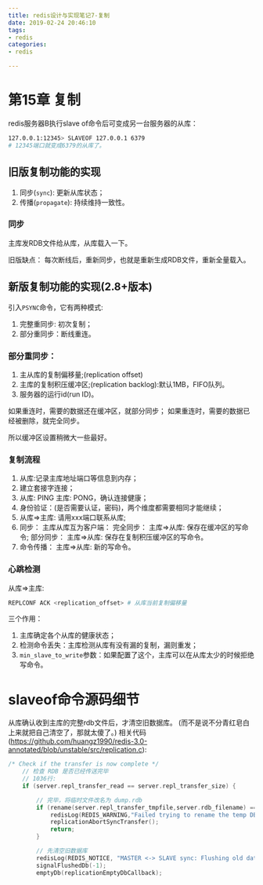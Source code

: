 ```yaml
---
title: redis设计与实现笔记7-复制
date: 2019-02-24 20:46:10
tags:
- redis
categories:
- redis

---
```


# 第15章 复制
redis服务器B执行slave of命令后可变成另一台服务器的从库：
```sh
127.0.0.1:12345> SLAVEOF 127.0.0.1 6379
# 12345端口就变成6379的从库了。
```

## 旧版复制功能的实现
1. 同步(`sync`): 更新从库状态；
2. 传播(`propagate`): 持续维持一致性。

### 同步
主库发RDB文件给从库，从库载入一下。

旧版缺点：
每次断线后，重新同步，也就是重新生成RDB文件，重新全量载入。

## 新版复制功能的实现(2.8+版本)
引入`PSYNC`命令，它有两种模式:
1. 完整重同步: 初次复制；
2. 部分重同步：断线重连。

### 部分重同步：
1. 主从库的复制偏移量;(replication offset)
2. 主库的复制积压缓冲区;(replication backlog):默认1MB，FIFO队列。
3. 服务器的运行id(run ID)。

如果重连时，需要的数据还在缓冲区，就部分同步；
如果重连时，需要的数据已经被删除，就完全同步。

所以缓冲区设置稍微大一些最好。

### 复制流程
1. 从库:记录主库地址端口等信息到内存；
2. 建立套接字连接；
3. 从库: PING 主库: PONG，确认连接健康；
4. 身份验证：(是否需要认证，密码)，两个维度都需要相同才能继续；
5. 从库=>主库: 请用xxx端口联系从库;
6. 同步： 主库从库互为客户端：
完全同步： 主库=>从库: 保存在缓冲区的写命令;
部分同步： 主库=>从库: 保存在复制积压缓冲区的写命令。
7. 命令传播： 主库=>从库: 新的写命令。

### 心跳检测
从库=>主库: 
```sh
REPLCONF ACK <replication_offset> # 从库当前复制偏移量
```
三个作用：
1. 主库确定各个从库的健康状态；
2. 检测命令丢失：主库检测从库有没有漏的复制，漏则重发；
3. `min_slave_to_write`参数：如果配置了这个，主库可以在从库太少的时候拒绝写命令。


# slaveof命令源码细节
从库确认收到主库的完整rdb文件后，才清空旧数据库。
(而不是说不分青红皂白上来就把自己清空了，那就太傻了。)
相关代码(https://github.com/huangz1990/redis-3.0-annotated/blob/unstable/src/replication.c):
```c
/* Check if the transfer is now complete */
    // 检查 RDB 是否已经传送完毕
    // 1036行: 
    if (server.repl_transfer_read == server.repl_transfer_size) {

        // 完毕，将临时文件改名为 dump.rdb
        if (rename(server.repl_transfer_tmpfile,server.rdb_filename) == -1) {
            redisLog(REDIS_WARNING,"Failed trying to rename the temp DB into dump.rdb in MASTER <-> SLAVE synchronization: %s", strerror(errno));
            replicationAbortSyncTransfer();
            return;
        }

        // 先清空旧数据库
        redisLog(REDIS_NOTICE, "MASTER <-> SLAVE sync: Flushing old data");
        signalFlushedDb(-1);
        emptyDb(replicationEmptyDbCallback);
```



